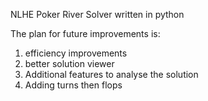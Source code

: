 NLHE Poker River Solver written in python

The plan for future improvements is:
1. efficiency improvements
2. better solution viewer
3. Additional features to analyse the solution
4. Adding turns then flops
